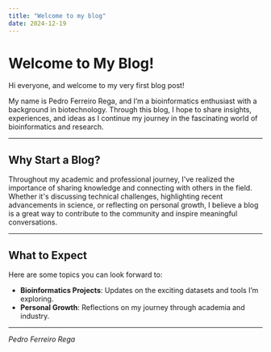 ```yaml
---
title: "Welcome to my blog"
date: 2024-12-19
---
```


# Welcome to My Blog!

Hi everyone, and welcome to my very first blog post!

My name is Pedro Ferreiro Rega, and I’m a bioinformatics enthusiast with a background in biotechnology. Through this blog, I hope to share insights, experiences, and ideas as I continue my journey in the fascinating world of bioinformatics and research.

---

## Why Start a Blog?

Throughout my academic and professional journey, I've realized the importance of sharing knowledge and connecting with others in the field. Whether it's discussing technical challenges, highlighting recent advancements in science, or reflecting on personal growth, I believe a blog is a great way to contribute to the community and inspire meaningful conversations.

---

## What to Expect

Here are some topics you can look forward to:  
- **Bioinformatics Projects**: Updates on the exciting datasets and tools I’m exploring.  
- **Personal Growth**: Reflections on my journey through academia and industry.  

---

*Pedro Ferreiro Rega*  
